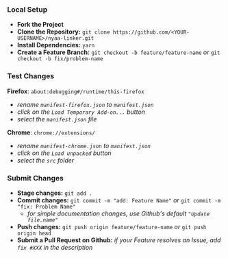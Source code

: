### Local Setup

-   **Fork the Project**
-   **Clone the Repository:** `git clone https://github.com/<YOUR-USERNAME>/nyaa-linker.git`
-   **Install Dependencies:** `yarn`
-   **Create a Feature Branch:** `git checkout -b feature/feature-name` _or_ `git checkout -b fix/problem-name`

### Test Changes

**Firefox**: `about:debugging#/runtime/this-firefox`

-   _rename `manifest-firefox.json` to `manifest.json`_
-   _click on the `Load Temporary Add-on...` button_
-   _select the `manifest.json` file_

**Chrome**: `chrome://extensions/`

-   _rename `manifest-chrome.json` to `manifest.json`_
-   _click on the `Load unpacked` button_
-   _select the `src` folder_

### Submit Changes

-   **Stage changes:** `git add .`
-   **Commit changes:** `git commit -m "add: Feature Name"`
    _or_ `git commit -m "fix: Problem Name"`
    -   _for simple documentation changes, use Github's default `"Update file.name"`_
-   **Push changes:** `git push origin feature/feature-name` _or_ `git push origin head`
-   **Submit a Pull Request on Github:** _if your Feature resolves an Issue, add `fix #XXX` in the description_
